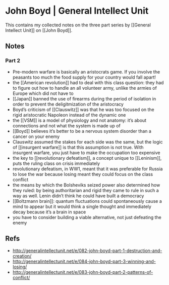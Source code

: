 # John Boyd | General Intellect Unit

This contains my collected notes on the three part series by [[General Intellect Unit]] on [[John Boyd]].


## Notes


### Part 2

-   Pre-modern warfare is basically an aristocrats game. If you involve the peasants too much the food supply for your country would fall apart!
-   the [[American revolution]] had to deal with this class question: they had to figure out how to handle an all volunteer army, unlike the armies of Europe which did not have to
-   [[Japan]] banned the use of firearms during the period of isolation in order to prevent the deligitmization of the aristocracy
-   Boyd&rsquo;s criticism of [[Clauswitz]] was that he was too focused on the rigid aristocratic Napoleon instead of the dynamic one
-   the [[VSM]] is a model of physiology and not anatomy: it&rsquo;s about connections and not what the system is made up of
-   [[Boyd]] believes it&rsquo;s better to be a nervous system disorder than a cancer on your enemy
-   Clauswitz assumed the stakes for each side was the same, but the logic of [[insurgent warfare]] is that this assumption is not true. With insurgent warfare, you just have to make the occupation too expensive
-   the key to [[revolutionary defeatism]], a concept unique to [[Leninism]], puts the ruling class on crisis immediately
-   revolutionary defeatism, in WW1, meant that it was preferable for Russia to lose the war because losing meant they could focus on the class conflict
-   the means by which the Bolsheviks seized power also determined how they ruled: by being authoritarian and rigid they came to rule in such a way as well. Lenin didn&rsquo;t think he could have built a democracy
-   [[Boltzmann brain]]: quantum fluctuations could spontaneously cause a mind to appear but it would think a single thought and immediately decay because it&rsquo;s a brain in space
-   you have to consider building a viable alternative, not just defeating the enemy


## Refs

-   http://generalintellectunit.net/e/082-john-boyd-part-1-destruction-and-creation/
-   http://generalintellectunit.net/e/084-john-boyd-part-3-winning-and-losing/
-   http://generalintellectunit.net/e/083-john-boyd-part-2-patterns-of-conflict/
